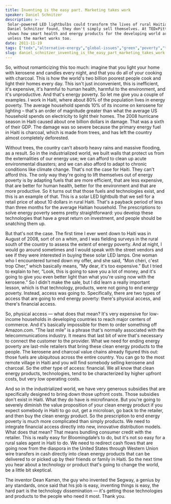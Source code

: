 ```yaml
---
title: Inventing is the easy part. Marketing takes work
speaker: Daniel Schnitzer
description: >-
 Solar-powered LED lightbulbs could transform the lives of rural Haitians, but as
 Daniel Schnitzer found, they don't simply sell themselves. At TEDxPittsburgh, he
 shows how smart health and energy products for the developing world are useless
 unless the market works too.
date: 2011-11-19
tags: ["tedx","alternative-energy","global-issues","green","poverty","technology"]
slug: daniel_schnitzer_inventing_is_the_easy_part_marketing_takes_work
---
```


So, without romanticizing this too much: imagine that you light your home with kerosene
and candles every night, and that you do all of your cooking with charcoal. This is how
the world's two billion poorest people cook and light their homes every day. This isn't
just inconvenient, this is inefficient, it's expensive, it's harmful to human health,
harmful to the environment, and it's unproductive. And that's energy poverty. So let me
give you a couple of examples. I work in Haiti, where about 80% of the population lives in
energy poverty. The average household spends 10% of its income on kerosene for lighting –
that's an order of magnitude greater than what the average US household spends on
electricity to light their homes. The 2008 hurricane season in Haiti caused about one
billion dollars in damage. That was a sixth of their GDP. The damage was so severe because
the primary energy fuel in Haiti is charcoal, which is made from trees, and has left the
country almost completely deforested.

Without trees, the country can't absorb heavy rains and massive flooding, as a result. So
in the industrialized world, we built walls that protect us from the externalities of our
energy use; we can afford to clean up acute environmental disasters; and we can also
afford to adapt to chronic conditions like climate change. That's not the case for Haiti.
They can't afford this. The only way they're going to lift themselves out of energy
poverty is by adapting fuels that are more efficient, that are less expensive, that are
better for human health, better for the environment and that are more productive. So it
turns out that those fuels and technologies exist, and this is an example of that. This is
a solar LED lightbulb that we sell for a retail price of about 10 dollars in rural Haiti.
That's a payback period of less than three months for the average Haitian household. The
prescriptions to solve energy poverty seems pretty straightforward: you develop these
technologies that have a great return on investment, and people should be snatching them
up.

But that's not the case. The first time I ever went down to Haiti was in August of 2008,
sort of on a whim, and I was fielding surveys in the rural south of the country to assess
the extent of energy poverty. And at night, I would go around sometimes and I would speak
with the street vendors and see if they were interested in buying these solar LED lamps.
One woman who I encountered turned down my offer, and she said, “Mon chéri, c'est trop
Cher,” which basically means, “My dear, it's too expensive.” But I tried to explain to
her, “Look, this is going to save you a lot of money, and it's going to give you even
better light than what you're using now with the kerosene.” So I didn't make the sale, but
I did learn a really important lesson, which is that technology, products, were not going
to end energy poverty. Instead, access was going to. Specifically, there are two types of
access that are going to end energy poverty: there's physical access, and there's
financial access.

So, physical access — what does that mean? It's very expensive for low-income households
in developing countries to reach major centers of commerce. And it's basically impossible
for them to order something off Amazon.com. “The last mile” is a phrase that's normally
associated with the telecommunications industry. It means that last bit of wire that's
necessary to connect the customer to the provider. What we need for ending energy poverty
are last-mile retailers that bring these clean energy products to the people. The kerosene
and charcoal value chains already figured this out: those fuels are ubiquitous across the
entire country. You can go to the most remote village in Haiti and you will find somebody
selling kerosene and charcoal. So the other type of access: financial. We all know that
clean energy products, technologies, tend to be characterized by higher upfront costs, but
very low operating costs.

And so in the industrialized world, we have very generous subsidies that are specifically
designed to bring down those upfront costs. Those subsidies don't exist in Haiti. What
they do have is microfinance. But you're going to severely diminish the value proposition
of your clean energy product if you expect somebody in Haiti to go out, get a microloan,
go back to the retailer, and then buy the clean energy product. So the prescription to end
energy poverty is much more complicated than simply products. We need to integrate
financial access directly into new, innovative distribution models. What does that mean?
That means bundling consumer credit with the retailer. This is really easy for
Bloomingdale’s to do, but it's not so easy for a rural sales agent in Haiti to do. We need
to redirect cash flows that are going now from the diaspora in the United States through
Western Union wire transfers in cash directly into clean energy products that can be
delivered to or picked up by their friends or family in Haiti. So the next time you hear
about a technology or product that's going to change the world, be a little bit
skeptical.

The inventor Dean Kamen, the guy who invented the Segway, a genius by any standards, once
said that his job is easy, inventing things is easy, the hard part is the technology
dissemination — it's getting those technologies and products to the people who need it
most. Thank you.

<!--
ad_duration=3.33
comment_count=86
event="TEDxPittsburgh"
external_start_time=0
intro_duration=11.82
is_subtitle_required="False"
is_talk_featured="True"
language="en"
language_swap="False"
native_language="en"
number_of_related_talks=6
number_of_speakers=1
number_of_subtitled_videos=25
number_of_tags=6
number_of_talk_download_languages=26
number_of_talk_more_resources=0
number_of_talk_recommendations=0
number_of_talks_take_actions=0
post_ad_duration=0.83
published_timestamp="2012-03-31 14:13:34"
recording_date="2011-11-19"
speaker_description="Founder and Executive Director, Earthspark International"
speaker_is_published=1
speaker_name="Daniel Schnitzer"
talk_name="Inventing is the easy part. Marketing takes work"
talks_tags=["tedx","alternative-energy","global-issues","green","poverty","technology"]
url_photo_speaker="https://pe.tedcdn.com/images/ted/1bf9a95cbdb148e572b359be5f6482f477f947cc_254x191.jpg"
url_photo_talk="https://pe.tedcdn.com/images/ted/87480830f35f954302aba47ac584e8fbc7cfbe62_800x600.jpg"
url_webpage="https://www.ted.com/talks/daniel_schnitzer_inventing_is_the_easy_part_marketing_takes_work"
video_type_name="TEDx Talk"
-->